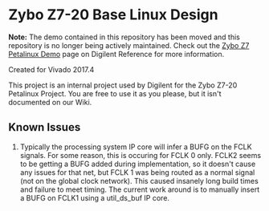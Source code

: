 # Zybo Z7-20 Base Linux Design

**Note:** The demo contained in this repository has been moved and this repository is no longer being actively maintained. Check out the [Zybo Z7 Petalinux Demo](https://digilent.com/reference/programmable-logic/zybo-z7/demos/petalinux) page on Digilent Reference for more information.

Created for Vivado 2017.4

This project is an internal project used by Digilent for the Zybo Z7-20 
Petalinux Project. You are free to use it as you please, but it isn't 
documented on our Wiki.

## Known Issues

1. Typically the processing system IP core will infer a BUFG on the FCLK signals. For some reason, this is occuring for FCLK 0 only.
   FCLK2 seems to be getting a BUFG added during implementation, so it doesn't cause any issues for that net, but FCLK 1 was being
   routed as a normal signal (not on the global clock network). This caused insanely long build times and failure to meet timing. The
   current work around is to manually insert a BUFG on FCLK1 using a util_ds_buf IP core.

